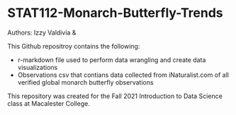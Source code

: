 # STAT112-Monarch-Butterfly-Trends
Authors: Izzy Valdivia & 

This Github repositroy contains the following: 
 - r-markdown file used to perform data wrangling and create data visualizations 
 - Observations csv that contians data collected from iNaturalist.com of all verified global monarch butterfly observations




This repository was created for the Fall 2021 Introduction to Data Science class at Macalester College. 
